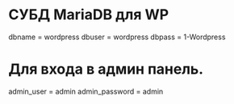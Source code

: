 # СУБД MariaDB для WP
dbname = wordpress
dbuser = wordpress
dbpass = 1-Wordpress

# Для входа в админ панель.
admin_user = admin
admin_password = admin

